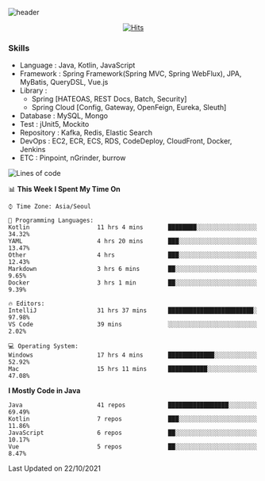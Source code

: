 <!-- Github Profile Readme로 프로필 꾸미기 : https://zzsza.github.io/development/2020/07/10/make-github-profile-readme/ -->

<!-- github theme -->
  <!-- 
    ![header](https://capsule-render.vercel.app/api?type=slice&color=e0f0e3&height=150&section=header&text=beasy&fontSize=45)
  -->
  ![header](https://capsule-render.vercel.app/api?type=soft&color=e0f0e3&height=150&section=header&text=Choi-YongSeok&fontSize=55&animation=twinkling)


<!-- hits count : https://hits.seeyoufarm.com/ -->
<div align=center>
    
  [![Hits](https://hits.seeyoufarm.com/api/count/incr/badge.svg?url=https%3A%2F%2Fgithub.com%2Fchoi-ys&count_bg=%2379C83D&title_bg=%23555555&icon=&icon_color=%23E7E7E7&title=hits&edge_flat=false)](https://hits.seeyoufarm.com)

</div>


<!-- Committed Top Lang -->
<div align=center>
</div>


### Skills
 - Language : Java, Kotlin, JavaScript
 - Framework : Spring Framework(Spring MVC, Spring WebFlux), JPA, MyBatis, QueryDSL, Vue.js
 - Library : 
   - Spring [HATEOAS, REST Docs, Batch, Security]
   - Spring Cloud [Config, Gateway, OpenFeign, Eureka, Sleuth]
 - Database : MySQL, Mongo
 - Test : jUnit5, Mockito
 - Repository : Kafka, Redis, Elastic Search
 - DevOps : EC2, ECR, ECS, RDS, CodeDeploy, CloudFront, Docker, Jenkins
 - ETC : Pinpoint, nGrinder, burrow

<!--START_SECTION:waka-->
![Lines of code](https://img.shields.io/badge/From%20Hello%20World%20I%27ve%20Written-230455%20lines%20of%20code-blue)

📊 **This Week I Spent My Time On** 

```text
⌚︎ Time Zone: Asia/Seoul

💬 Programming Languages: 
Kotlin                   11 hrs 4 mins       ████████░░░░░░░░░░░░░░░░░   34.32% 
YAML                     4 hrs 20 mins       ███░░░░░░░░░░░░░░░░░░░░░░   13.47% 
Other                    4 hrs               ███░░░░░░░░░░░░░░░░░░░░░░   12.43% 
Markdown                 3 hrs 6 mins        ██░░░░░░░░░░░░░░░░░░░░░░░   9.65% 
Docker                   3 hrs 1 min         ██░░░░░░░░░░░░░░░░░░░░░░░   9.39%

🔥 Editors: 
IntelliJ                 31 hrs 37 mins      ████████████████████████░   97.98% 
VS Code                  39 mins             ░░░░░░░░░░░░░░░░░░░░░░░░░   2.02%

💻 Operating System: 
Windows                  17 hrs 4 mins       █████████████░░░░░░░░░░░░   52.92% 
Mac                      15 hrs 11 mins      ███████████░░░░░░░░░░░░░░   47.08%

```

**I Mostly Code in Java** 

```text
Java                     41 repos            █████████████████░░░░░░░░   69.49% 
Kotlin                   7 repos             ███░░░░░░░░░░░░░░░░░░░░░░   11.86% 
JavaScript               6 repos             ██░░░░░░░░░░░░░░░░░░░░░░░   10.17% 
Vue                      5 repos             ██░░░░░░░░░░░░░░░░░░░░░░░   8.47%

```



 Last Updated on 22/10/2021
<!--END_SECTION:waka-->

<!-- 
![footer](https://capsule-render.vercel.app/api?section=footer&type=slice&color=e0f0e3)
-->

